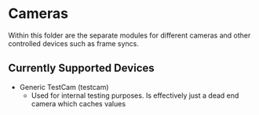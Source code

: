 # Cameras

Within this folder are the separate modules for different cameras and other controlled devices such as frame syncs.

## Currently Supported Devices
- Generic TestCam (testcam)
  - Used for internal testing purposes. Is effectively just a dead end camera which caches values
